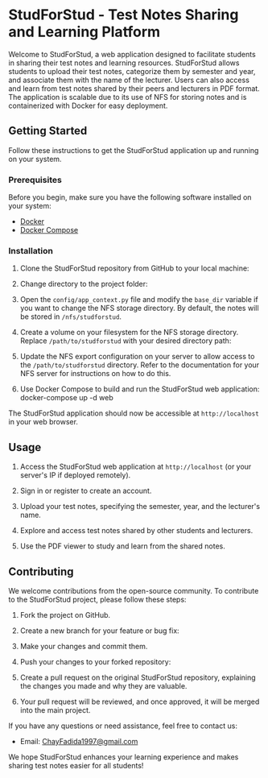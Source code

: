 # StudForStud - Test Notes Sharing and Learning Platform

Welcome to StudForStud, a web application designed to facilitate students in sharing their test notes and learning resources. StudForStud allows students to upload their test notes, categorize them by semester and year, and associate them with the name of the lecturer. Users can also access and learn from test notes shared by their peers and lecturers in PDF format. The application is scalable due to its use of NFS for storing notes and is containerized with Docker for easy deployment.

## Getting Started

Follow these instructions to get the StudForStud application up and running on your system.

### Prerequisites
 
Before you begin, make sure you have the following software installed on your system:

- [Docker](https://docs.docker.com/get-docker/)
- [Docker Compose](https://docs.docker.com/compose/install/)

### Installation

1. Clone the StudForStud repository from GitHub to your local machine:

2. Change directory to the project folder:

3. Open the `config/app_context.py` file and modify the `base_dir` variable if you want to change the NFS storage directory. By default, the notes will be stored in `/nfs/studforstud`.

4. Create a volume on your filesystem for the NFS storage directory. Replace `/path/to/studforstud` with your desired directory path:

5. Update the NFS export configuration on your server to allow access to the `/path/to/studforstud` directory. Refer to the documentation for your NFS server for instructions on how to do this.

6. Use Docker Compose to build and run the StudForStud web application: docker-compose up -d web


The StudForStud application should now be accessible at `http://localhost` in your web browser.

## Usage

1. Access the StudForStud web application at `http://localhost` (or your server's IP if deployed remotely).

2. Sign in or register to create an account.

3. Upload your test notes, specifying the semester, year, and the lecturer's name.

4. Explore and access test notes shared by other students and lecturers.

5. Use the PDF viewer to study and learn from the shared notes.

## Contributing

We welcome contributions from the open-source community. To contribute to the StudForStud project, please follow these steps:

1. Fork the project on GitHub.

2. Create a new branch for your feature or bug fix:
   
3. Make your changes and commit them.

4. Push your changes to your forked repository:

5. Create a pull request on the original StudForStud repository, explaining the changes you made and why they are valuable.

6. Your pull request will be reviewed, and once approved, it will be merged into the main project.
   
If you have any questions or need assistance, feel free to contact us:

- Email: ChayFadida1997@gmail.com

We hope StudForStud enhances your learning experience and makes sharing test notes easier for all students!

